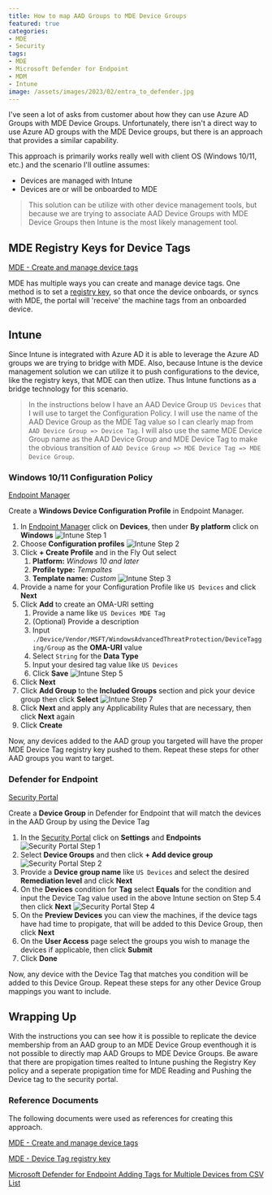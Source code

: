 ```yaml
---
title: How to map AAD Groups to MDE Device Groups
featured: true
categories:
- MDE
- Security
tags:
- MDE
- Microsoft Defender for Endpoint
- MDM
- Intune
image: /assets/images/2023/02/entra_to_defender.jpg
---
```

I've seen a lot of asks from customer about how they can use Azure AD Groups with MDE Device Groups. Unfortunately, there isn't a direct way to use Azure AD groups with the MDE Device groups, but there is an approach that provides a similar capability.
<!--more-->

This approach is primarily works really well with client OS (Windows 10/11, etc.) and the scenario I'll outline assumes:

- Devices are managed with Intune
- Devices are or will be onboarded to MDE

> This solution can be utilize with other device management tools, but because we are trying to associate AAD Device Groups with MDE Device Groups then Intune is the most likely management tool.

## MDE Registry Keys for Device Tags

[MDE - Create and manage device tags](https://learn.microsoft.com/en-us/microsoft-365/security/defender-endpoint/machine-tags?view=o365-worldwide)

MDE has multiple ways you can create and manage device tags. One method is to set a [registry key](https://learn.microsoft.com/en-us/microsoft-365/security/defender-endpoint/machine-tags?view=o365-worldwide#add-device-tags-by-setting-a-registry-key-value), so that once the device onboards, or syncs with MDE, the portal will 'receive' the machine tags from an onboarded device.

## Intune

Since Intune is integrated with Azure AD it is able to leverage the Azure AD groups we are trying to bridge with MDE. Also, because Intune is the device management solution we can utilize it to push configurations to the device, like the registry keys, that MDE can then utlize. Thus Intune functions as a bridge technology for this scenario.

>In the instructions below I have an AAD Device Group `US Devices` that I will use to target the Configuration Policy. I will use the name of the AAD Device Group as the MDE Tag value so I can clearly map from `AAD Device Group => Device Tag`. I will also use the same MDE Device Group name as the AAD Device Group and MDE Device Tag to make the obvious transition of `AAD Device Group => MDE Device Tag => MDE Device Group`.

### Windows 10/11 Configuration Policy

[Endpoint Manager](https://endpoint.microsoft.com)

Create a **Windows Device Configuration Profile** in Endpoint Manager.

1. In [Endpoint Manager](https://endpoint.microsoft.com) click on **Devices**, then under **By platform** click on **Windows**
    ![Intune Step 1](/assets/images/2023/02/Intune-Step1.png)
1. Choose **Configuration profiles**
    ![Intune Step 2](/assets/images/2023/02/Intune-Step2.png)
1. Click **+ Create Profile** and in the Fly Out select
    1. **Platform:** *Windows 10 and later*
    1. **Profile type:** *Tempaltes*
    1. **Template name:** *Custom*
    ![Intune Step 3](/assets/images/2023/02/Intune-Step3.png)
1. Provide a name for your Configuration Profile like `US Devices` and click **Next**
1. Click **Add** to create an OMA-URI setting
    1. Provide a name like `US Devices MDE Tag`
    1. (Optional) Provide a description
    1. Input `./Device/Vendor/MSFT/WindowsAdvancedThreatProtection/DeviceTagging/Group` as the **OMA-URI** value
    1. Select `String` for the **Data Type**
    1. Input your desired tag value like `US Devices`
    1. Click **Save**
    ![Intune Step 5](/assets/images/2023/02/Intune-Step5.png)
1. Click **Next**
1. Click **Add Group** to the **Included Groups** section and pick your device group then click **Select**
    ![Intune Step 7](/assets/images/2023/02/Intune-Step7.png)
1. Click **Next** and apply any Applicability Rules that are necessary, then click **Next** again
1. Click **Create**

Now, any devices added to the AAD group you targeted will have the proper MDE Device Tag registry key pushed to them. Repeat these steps for other AAD groups you want to target.

### Defender for Endpoint

[Security Portal](http://security.microsoft.com)

Create a **Device Group** in Defender for Endpoint that will match the devices in the AAD Group by using the Device Tag

1. In the [Security Portal](http://security.microsoft.com) click on **Settings** and **Endpoints**
    ![Security Portal Step 1](/assets/images/2023/02/security-step1.png)
1. Select **Device Groups** and then click **+ Add device group**
    ![Security Portal Step 2](/assets/images/2023/02/security-step2.png)
1. Provide a **Device group name** like `US Devices` and select the desired **Remediation level** and click **Next**
1. On the **Devices** condition for **Tag** select **Equals** for the condition and input the Device Tag value used in the above Intune section on Step 5.4 then click **Next**
    ![Security Portal Step 4](/assets/images/2023/02/security-step4.png)
1. On the **Preview Devices** you can view the machines, if the device tags have had time to propigate, that will be added to this Device Group, then click **Next**
1. On the **User Access** page select the groups you wish to manage the devices if applicable, then click **Submit**
1. Click **Done**

Now, any device with the Device Tag that matches you condition will be added to this Device Group. Repeat these steps for any other Device Group mappings you want to include.

## Wrapping Up

With the instructions you can see how it is possible to replicate the device membership from an AAD group to an MDE Device Group eventhough it is not possible to directly map AAD Groups to MDE Device Groups. Be aware that there are propigation times realted to Intune pushing the Registry Key policy and a seperate propigation time for MDE Reading and Pushing the Device tag to the security portal.

### Reference Documents

The following documents were used as references for creating this approach.

[MDE - Create and manage device tags](https://learn.microsoft.com/en-us/microsoft-365/security/defender-endpoint/machine-tags?view=o365-worldwide)

[MDE - Device Tag registry key](https://learn.microsoft.com/en-us/microsoft-365/security/defender-endpoint/machine-tags?view=o365-worldwide#add-device-tags-by-setting-a-registry-key-value)

[Microsoft Defender for Endpoint Adding Tags for Multiple Devices from CSV List](https://techcommunity.microsoft.com/t5/core-infrastructure-and-security/microsoft-defender-for-endpoint-adding-tags-for-multiple-devices/ba-p/2082666)
